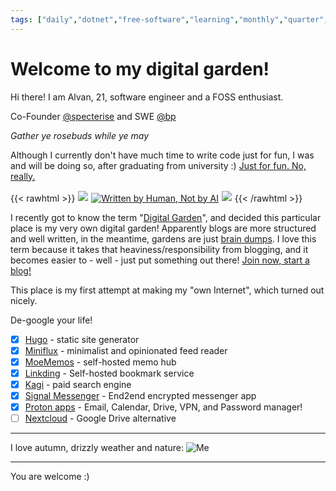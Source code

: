 ```yaml
---
tags: ["daily","dotnet","free-software","learning","monthly","quarter","rant","tutorial","update","weekly"]
---
```


# Welcome to my digital garden!

Hi there! I am Alvan, 21, software engineer and a FOSS enthusiast.

Co-Founder [@specterise](https://specterise.com) and SWE [@bp](https://bp.com)

_Gather ye rosebuds while ye may_

Although I currently don't have much time to write code just for fun, I was and will be doing so, after graduating from university :) [Just for fun. No, really.](https://justforfunnoreally.dev/)

{{< rawhtml >}}
<a href="https://yesterweb.org/no-to-web3/" target="_blank"><img style="border:1px solid white;" src="https://auzziejay.com/images/noweb32.gif"></a>
<a href="https://notbyai.fyi"><img src="/images/badge_notbyai.png" alt="Written by Human, Not by AI"></a>
<a href="https://edleeman.co.uk/cookie-zero" target="_blank"><img style="border:1px solid white;" src="https://edleeman.co.uk/images/cookiezero.svg"></a>
{{< /rawhtml >}}

I recently got to know the term "[Digital Garden](https://maggieappleton.com/garden-history)", and decided this particular place is my very own digital garden! Apparently blogs are more structured and well written, in the meantime, gardens are just [brain dumps](https://bt.ht/dump). I love this term because it takes that heaviness/responsibility from blogging, and it becomes easier to - well - just put something out there! [Join now, start a blog!](https://manuelmoreale.com/how-to-start-a-successful-blog)

This place is my first attempt at making my "own Internet", which turned out nicely. 

De-google your life!
- [x] [Hugo](https://gohugo.io) - static site generator
- [x] [Miniflux](https://miniflux.app/) - minimalist and opinionated feed reader
- [x] [MoeMemos](https://github.com/mudkipme/MoeMemos) - self-hosted memo hub
- [x] [Linkding](https://github.com/sissbruecker/linkding) - Self-hosted bookmark service
- [x] [Kagi](https://kagi.com) - paid search engine
- [x] [Signal Messenger](https://www.signal.org/) - End2end encrypted messenger app
- [x] [Proton apps](https://proton.me/) - Email, Calendar, Drive, VPN, and Password manager!
- [ ] [Nextcloud](https://nextcloud.com/) - Google Drive alternative

___

I love autumn, drizzly weather and nature:
![Me](/images/me-yellow.jpeg "Me, smiling, because I love autumn, drizzly weather and nature")

___

You are welcome :)

